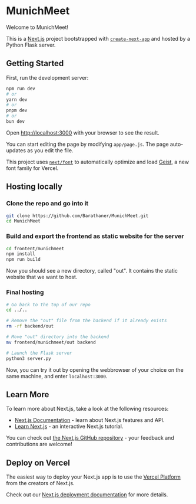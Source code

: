 # MunichMeet

Welcome to MunichMeet!

This is a [Next.js](https://nextjs.org) project bootstrapped with [`create-next-app`](https://github.com/vercel/next.js/tree/canary/packages/create-next-app) and hosted by a Python Flask server.


## Getting Started

First, run the development server:

```bash
npm run dev
# or
yarn dev
# or
pnpm dev
# or
bun dev
```

Open [http://localhost:3000](http://localhost:3000) with your browser to see the result.

You can start editing the page by modifying `app/page.js`. The page auto-updates as you edit the file.

This project uses [`next/font`](https://nextjs.org/docs/app/building-your-application/optimizing/fonts) to automatically optimize and load [Geist](https://vercel.com/font), a new font family for Vercel.


## Hosting locally

### Clone the repo and go into it


```bash
git clone https://github.com/Barathaner/MunichMeet.git
cd MunichMeet
```

### Build and export the frontend as static website for the server

```bash
cd frontent/munichmeet
npm install
npm run build
```

Now you should see a new directory, called "out". It contains the static website that we want to host.

### Final hosting

```bash
# Go back to the top of our repo
cd ../..

# Remove the "out" file from the backend if it already exists
rm -rf backend/out

# Move "out" directory into the backend
mv frontend/munichmeet/out backend

# Launch the Flask server
python3 server.py
```

Now, you can try it out by opening the webbrowser of your choice on the same machine, and enter ```localhost:3000```.

## Learn More

To learn more about Next.js, take a look at the following resources:

- [Next.js Documentation](https://nextjs.org/docs) - learn about Next.js features and API.
- [Learn Next.js](https://nextjs.org/learn) - an interactive Next.js tutorial.

You can check out [the Next.js GitHub repository](https://github.com/vercel/next.js) - your feedback and contributions are welcome!

## Deploy on Vercel

The easiest way to deploy your Next.js app is to use the [Vercel Platform](https://vercel.com/new?utm_medium=default-template&filter=next.js&utm_source=create-next-app&utm_campaign=create-next-app-readme) from the creators of Next.js.

Check out our [Next.js deployment documentation](https://nextjs.org/docs/app/building-your-application/deploying) for more details.

